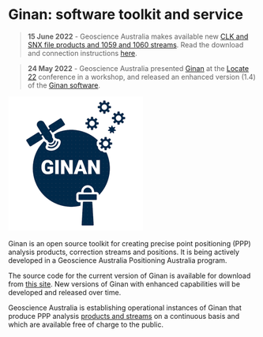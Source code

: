  
# Ginan: software toolkit and service


> **15 June 2022** - Geoscience Australia makes available new [CLK and SNX file products and 1059 and 1060 streams](page.html?p=products.md). Read the download and connection instructions [here](resources/GinanProductsStreamsAccess20220422.pdf).

> **24 May 2022** - Geoscience Australia presented [Ginan](resources/GinanBetaLocate22.pdf) at the [Locate 22](https://www.flickr.com/photos/146611946@N02/52099034032/in/album-72177720299363810/) conference in a workshop, and released an enhanced version (1.4) of the [Ginan software](https://github.com/GeoscienceAustralia/ginan).

![The Positioning Australia Ginan logo](images/GinanLogo273.png)

Ginan is an open source toolkit for creating precise point positioning (PPP) analysis products, correction streams and positions. It is being actively developed in a Geoscience Australia Positioning Australia program.

The source code for the current version of Ginan is available for download from [this site](https://github.com/GeoscienceAustralia/ginan). New versions of Ginan with enhanced capabilities will be developed and released over time.

Geoscience Australia is establishing operational instances of Ginan that produce PPP analysis [products and streams](page.html?p=products.md) on a continuous basis and which are available free of charge to the public.
